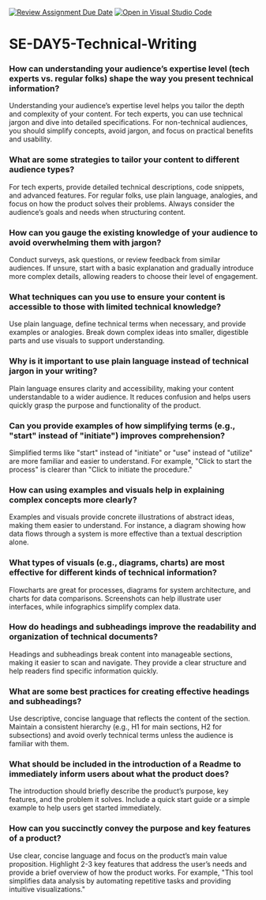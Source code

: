 [![Review Assignment Due Date](https://classroom.github.com/assets/deadline-readme-button-22041afd0340ce965d47ae6ef1cefeee28c7c493a6346c4f15d667ab976d596c.svg)](https://classroom.github.com/a/zsAR-pyY)
[![Open in Visual Studio Code](https://classroom.github.com/assets/open-in-vscode-2e0aaae1b6195c2367325f4f02e2d04e9abb55f0b24a779b69b11b9e10269abc.svg)](https://classroom.github.com/online_ide?assignment_repo_id=18538478&assignment_repo_type=AssignmentRepo)
# SE-DAY5-Technical-Writing
### How can understanding your audience’s expertise level (tech experts vs. regular folks) shape the way you present technical information?  
Understanding your audience’s expertise level helps you tailor the depth and complexity of your content. For tech experts, you can use technical jargon and dive into detailed specifications. For non-technical audiences, you should simplify concepts, avoid jargon, and focus on practical benefits and usability.

### What are some strategies to tailor your content to different audience types?  
For tech experts, provide detailed technical descriptions, code snippets, and advanced features. For regular folks, use plain language, analogies, and focus on how the product solves their problems. Always consider the audience’s goals and needs when structuring content.

### How can you gauge the existing knowledge of your audience to avoid overwhelming them with jargon?  
Conduct surveys, ask questions, or review feedback from similar audiences. If unsure, start with a basic explanation and gradually introduce more complex details, allowing readers to choose their level of engagement.

### What techniques can you use to ensure your content is accessible to those with limited technical knowledge?  
Use plain language, define technical terms when necessary, and provide examples or analogies. Break down complex ideas into smaller, digestible parts and use visuals to support understanding.

### Why is it important to use plain language instead of technical jargon in your writing?  
Plain language ensures clarity and accessibility, making your content understandable to a wider audience. It reduces confusion and helps users quickly grasp the purpose and functionality of the product.

### Can you provide examples of how simplifying terms (e.g., "start" instead of "initiate") improves comprehension?  
Simplified terms like "start" instead of "initiate" or "use" instead of "utilize" are more familiar and easier to understand. For example, "Click to start the process" is clearer than "Click to initiate the procedure."

### How can using examples and visuals help in explaining complex concepts more clearly?  
Examples and visuals provide concrete illustrations of abstract ideas, making them easier to understand. For instance, a diagram showing how data flows through a system is more effective than a textual description alone.

### What types of visuals (e.g., diagrams, charts) are most effective for different kinds of technical information?  
Flowcharts are great for processes, diagrams for system architecture, and charts for data comparisons. Screenshots can help illustrate user interfaces, while infographics simplify complex data.

### How do headings and subheadings improve the readability and organization of technical documents?  
Headings and subheadings break content into manageable sections, making it easier to scan and navigate. They provide a clear structure and help readers find specific information quickly.

### What are some best practices for creating effective headings and subheadings?  
Use descriptive, concise language that reflects the content of the section. Maintain a consistent hierarchy (e.g., H1 for main sections, H2 for subsections) and avoid overly technical terms unless the audience is familiar with them.

### What should be included in the introduction of a Readme to immediately inform users about what the product does?  
The introduction should briefly describe the product’s purpose, key features, and the problem it solves. Include a quick start guide or a simple example to help users get started immediately.

### How can you succinctly convey the purpose and key features of a product?  
Use clear, concise language and focus on the product’s main value proposition. Highlight 2-3 key features that address the user’s needs and provide a brief overview of how the product works. For example, "This tool simplifies data analysis by automating repetitive tasks and providing intuitive visualizations."
